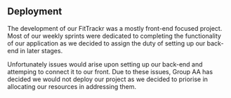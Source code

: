 ## Deployment
The development of our FitTrackr was a mostly front-end focused project. Most of our weekly sprints were dedicated to completing the functionality of our application
as we decided to assign the duty of setting up our back-end in later stages. 

Unfortunately issues would arise upon setting up our back-end and attemping to connect it to our front. 
Due to these issues, Group AA has decided we would not deploy our project as we decided to priorise in allocating our resources in addressing them.